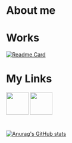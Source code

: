 # About me

# Works

[![Readme Card](https://github-readme-stats.vercel.app/api/pin/?username=jack-pap&repo=TetrECS)](https://github.com/jack-pap/TetrECS)


# My Links

[<img src="https://user-images.githubusercontent.com/62362994/166337428-6386db21-e25e-4d0f-8f6e-c27941271dca.jpg" width="60" height="60">](https://www.linkedin.com/in/jack-papaioannou-b073251b3/)
[<img src="https://user-images.githubusercontent.com/62362994/166337425-52d326f3-db94-4e75-96e7-6166ce38e050.png" width="60" height="60">](https://open.spotify.com/user/djpentakill?si=9d11e8c18d744ad8)

#
[![Anurag's GitHub stats](https://github-readme-stats.vercel.app/api?username=jack-pap&count_private=true&theme=darcula)](https://github.com/anuraghazra/github-readme-stats)


<!--
**jack-pap/jack-pap** is a ✨ _special_ ✨ repository because its `README.md` (this file) appears on your GitHub profile.

Here are some ideas to get you started:

- 🔭 I’m currently working on ...
- 🌱 I’m currently learning ...
- 👯 I’m looking to collaborate on ...
- 🤔 I’m looking for help with ...
- 💬 Ask me about ...
- 📫 How to reach me: ...
- 😄 Pronouns: ...
- ⚡ Fun fact: ...
-->
